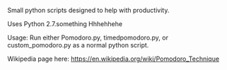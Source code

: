 Small python scripts designed to help with productivity.

Uses Python 2.7.something Hhhehhehe

Usage: Run either Pomodoro.py, timedpomodoro.py, or custom_pomodoro.py as a normal python script.

Wikipedia page here: https://en.wikipedia.org/wiki/Pomodoro_Technique
